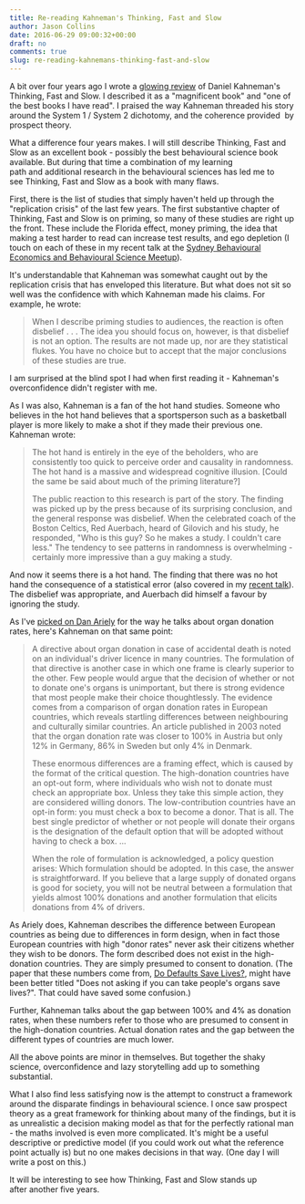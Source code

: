 ```yaml
---
title: Re-reading Kahneman's Thinking, Fast and Slow
author: Jason Collins
date: 2016-06-29 09:00:32+00:00
draft: no
comments: true
slug: re-reading-kahnemans-thinking-fast-and-slow
---
```


A bit over four years ago I wrote a [glowing review](https://jasoncollins.blog/2012/01/18/kahnemans-thinking-fast-and-slow/) of Daniel Kahneman's Thinking, Fast and Slow. I described it as a "magnificent book" and "one of the best books I have read". I praised the way Kahneman threaded his story around the System 1 / System 2 dichotomy, and the coherence provided  by prospect theory.

What a difference four years makes. I will still describe Thinking, Fast and Slow as an excellent book - possibly the best behavioural science book available. But during that time a combination of my learning path and additional research in the behavioural sciences has led me to see Thinking, Fast and Slow as a book with many flaws.

First, there is the list of studies that simply haven't held up through the "replication crisis" of the last few years. The first substantive chapter of Thinking, Fast and Slow is on priming, so many of these studies are right up the front. These include the Florida effect, money priming, the idea that making a test harder to read can increase test results, and ego depletion (I touch on each of these in my recent talk at the [Sydney Behavioural Economics and Behavioural Science Meetup](https://jasoncollins.blog/2016/05/11/bad-behavioural-science-failures-bias-and-fairy-tales/)).

It's understandable that Kahneman was somewhat caught out by the replication crisis that has enveloped this literature. But what does not sit so well was the confidence with which Kahneman made his claims. For example, he wrote:

>When I describe priming studies to audiences, the reaction is often disbelief . . . The idea you should focus on, however, is that disbelief is not an option. The results are not made up, nor are they statistical flukes. You have no choice but to accept that the major conclusions of these studies are true.

I am surprised at the blind spot I had when first reading it - Kahneman's overconfidence didn't register with me.

As I was also, Kahneman is a fan of the hot hand studies. Someone who believes in the hot hand believes that a sportsperson such as a basketball player is more likely to make a shot if they made their previous one. Kahneman wrote:

>The hot hand is entirely in the eye of the beholders, who are consistently too quick to perceive order and causality in randomness. The hot hand is a massive and widespread cognitive illusion. [Could the same be said about much of the priming literature?]
>
>The public reaction to this research is part of the story. The finding was picked up by the press because of its surprising conclusion, and the general response was disbelief. When the celebrated coach of the Boston Celtics, Red Auerbach, heard of Gilovich and his study, he responded, "Who is this guy? So he makes a study. I couldn't care less." The tendency to see patterns in randomness is overwhelming - certainly more impressive than a guy making a study.

And now it seems there is a hot hand. The finding that there was no hot hand the consequence of a statistical error (also covered in my [recent talk](https://jasoncollins.blog/2016/05/11/bad-behavioural-science-failures-bias-and-fairy-tales/)). The disbelief was appropriate, and Auerbach did himself a favour by ignoring the study.

As I've [picked on Dan Ariely](https://jasoncollins.blog/2015/02/11/charts-that-dont-seem-quite-right-organ-donation-edition/) for the way he talks about organ donation rates, here's Kahneman on that same point:

>A directive about organ donation in case of accidental death is noted on an individual's driver licence in many countries. The formulation of that directive is another case in which one frame is clearly superior to the other. Few people would argue that the decision of whether or not to donate one's organs is unimportant, but there is strong evidence that most people make their choice thoughtlessly. The evidence comes from a comparison of organ donation rates in European countries, which reveals startling differences between neighbouring and culturally similar countries. An article published in 2003 noted that the organ donation rate was closer to 100% in Austria but only 12% in Germany, 86% in Sweden but only 4% in Denmark.
>
>These enormous differences are a framing effect, which is caused by the format of the critical question. The high-donation countries have an opt-out form, where individuals who wish not to donate must check an appropriate box. Unless they take this simple action, they are considered willing donors. The low-contribution countries have an opt-in form: you must check a box to become a donor. That is all. The best single predictor of whether or not people will donate their organs is the designation of the default option that will be adopted without having to check a box. ...
>  
>When the role of formulation is acknowledged, a policy question arises: Which formulation should be adopted. In this case, the answer is straightforward. If you believe that a large supply of donated organs is good for society, you will not be neutral between a formulation that yields almost 100% donations and another formulation that elicits donations from 4% of drivers.

As Ariely does, Kahneman describes the difference between European countries as being due to differences in form design, when in fact those European countries with high "donor rates" never ask their citizens whether they wish to be donors. The form described does not exist in the high-donation countries. They are simply presumed to consent to donation. (The paper that these numbers come from, [Do Defaults Save Lives?](http://science.sciencemag.org/content/302/5649/1338), might have been better titled "Does not asking if you can take people's organs save lives?". That could have saved some confusion.)

Further, Kahneman talks about the gap between 100% and 4% as donation rates, when these numbers refer to those who are presumed to consent in the high-donation countries. Actual donation rates and the gap between the different types of countries are much lower.

All the above points are minor in themselves. But together the shaky science, overconfidence and lazy storytelling add up to something substantial.

What I also find less satisfying now is the attempt to construct a framework around the disparate findings in behavioural science. I once saw prospect theory as a great framework for thinking about many of the findings, but it is as unrealistic a decision making model as that for the perfectly rational man - the maths involved is even more complicated. It's might be a useful descriptive or predictive model (if you could work out what the reference point actually is) but no one makes decisions in that way. (One day I will write a post on this.)

It will be interesting to see how Thinking, Fast and Slow stands up after another five years.

